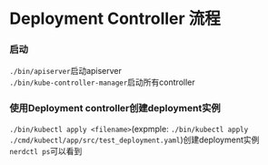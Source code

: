 # Deployment Controller 流程

### 启动

`./bin/apiserver`启动apiserver  
`./bin/kube-controller-manager`启动所有controller

### 使用Deployment controller创建deployment实例  

`./bin/kubectl apply <filename>`(expmple: `./bin/kubectl apply ./cmd/kubectl/app/src/test_deployment.yaml`)创建deployment实例  
`nerdctl ps`可以看到